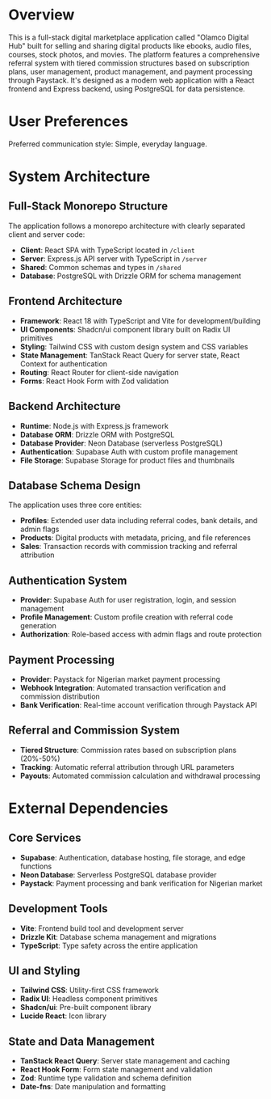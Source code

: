 # Overview

This is a full-stack digital marketplace application called "Olamco Digital Hub" built for selling and sharing digital products like ebooks, audio files, courses, stock photos, and movies. The platform features a comprehensive referral system with tiered commission structures based on subscription plans, user management, product management, and payment processing through Paystack. It's designed as a modern web application with a React frontend and Express backend, using PostgreSQL for data persistence.

# User Preferences

Preferred communication style: Simple, everyday language.

# System Architecture

## Full-Stack Monorepo Structure
The application follows a monorepo architecture with clearly separated client and server code:
- **Client**: React SPA with TypeScript located in `/client`
- **Server**: Express.js API server with TypeScript in `/server`
- **Shared**: Common schemas and types in `/shared`
- **Database**: PostgreSQL with Drizzle ORM for schema management

## Frontend Architecture
- **Framework**: React 18 with TypeScript and Vite for development/building
- **UI Components**: Shadcn/ui component library built on Radix UI primitives
- **Styling**: Tailwind CSS with custom design system and CSS variables
- **State Management**: TanStack React Query for server state, React Context for authentication
- **Routing**: React Router for client-side navigation
- **Forms**: React Hook Form with Zod validation

## Backend Architecture
- **Runtime**: Node.js with Express.js framework
- **Database ORM**: Drizzle ORM with PostgreSQL
- **Database Provider**: Neon Database (serverless PostgreSQL)
- **Authentication**: Supabase Auth with custom profile management
- **File Storage**: Supabase Storage for product files and thumbnails

## Database Schema Design
The application uses three core entities:
- **Profiles**: Extended user data including referral codes, bank details, and admin flags
- **Products**: Digital products with metadata, pricing, and file references
- **Sales**: Transaction records with commission tracking and referral attribution

## Authentication System
- **Provider**: Supabase Auth for user registration, login, and session management
- **Profile Management**: Custom profile creation with referral code generation
- **Authorization**: Role-based access with admin flags and route protection

## Payment Processing
- **Provider**: Paystack for Nigerian market payment processing
- **Webhook Integration**: Automated transaction verification and commission distribution
- **Bank Verification**: Real-time account verification through Paystack API

## Referral and Commission System
- **Tiered Structure**: Commission rates based on subscription plans (20%-50%)
- **Tracking**: Automatic referral attribution through URL parameters
- **Payouts**: Automated commission calculation and withdrawal processing

# External Dependencies

## Core Services
- **Supabase**: Authentication, database hosting, file storage, and edge functions
- **Neon Database**: Serverless PostgreSQL database provider
- **Paystack**: Payment processing and bank verification for Nigerian market

## Development Tools
- **Vite**: Frontend build tool and development server
- **Drizzle Kit**: Database schema management and migrations
- **TypeScript**: Type safety across the entire application

## UI and Styling
- **Tailwind CSS**: Utility-first CSS framework
- **Radix UI**: Headless component primitives
- **Shadcn/ui**: Pre-built component library
- **Lucide React**: Icon library

## State and Data Management
- **TanStack React Query**: Server state management and caching
- **React Hook Form**: Form state management and validation
- **Zod**: Runtime type validation and schema definition
- **Date-fns**: Date manipulation and formatting